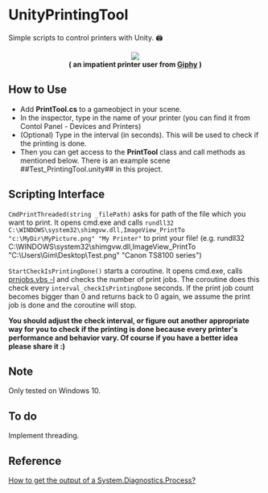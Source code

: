 # UnityPrintingTool
Simple scripts to control printers with Unity. 🖨

<p align="center">
<img src="https://media.giphy.com/media/vKzZQTj2BoCAw/giphy.gif">
<br><b>( an impatient printer user from <a href="https://media.giphy.com/media/vKzZQTj2BoCAw/giphy.gif">Giphy</a> )</b>
</p>

How to Use
---
- Add **PrintTool.cs** to a gameobject in your scene.
- In the inspector, type in the name of your printer (you can find it from Contol Panel - Devices and Printers)
- (Optional) Type in the interval (in seconds). This will be used to check if the printing is done.
- Then you can get access to the **PrintTool** class and call methods as mentioned below. There is an example scene ##Test_PrintingTool.unity## in this project.

Scripting Interface
---
`CmdPrintThreaded(string _filePath)` asks for path of the file which you want to print. It opens cmd.exe and calls `rundll32 C:\WINDOWS\system32\shimgvw.dll,ImageView_PrintTo "c:\MyDir\MyPicture.png" "My Printer"` to print your file!
(e.g. rundll32 C:\WINDOWS\system32\shimgvw.dll,ImageView_PrintTo "C:\Users\Gim\Desktop\Test.png" "Canon TS8100 series")

`StartCheckIsPrintingDone()` starts a coroutine. It opens cmd.exe, calls [prnjobs.vbs -l](http://www.windowscommandline.com/prnjobs-vbs/) and checks the number of print jobs. The coroutine does this check every `interval_checkIsPrintingDone` seconds. If the print job count becomes bigger than 0 and returns back to 0 again, we assume the print job is done and the coroutine will stop.

**You should adjust the check interval, or figure out another appropriate way for you to check if the printing is done because every printer's performance and behavior vary. Of course if you have a better idea please share it :)**

Note
---
Only tested on Windows 10.

To do
---
Implement threading.

Reference
---
[How to get the output of a System.Diagnostics.Process?](https://stackoverflow.com/questions/1390559/how-to-get-the-output-of-a-system-diagnostics-process)

